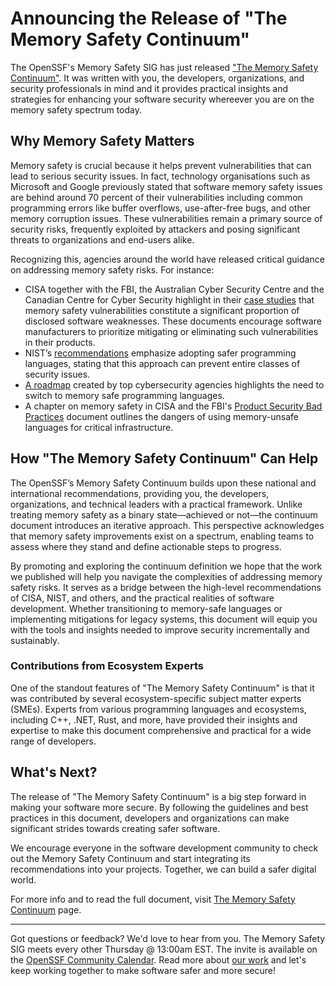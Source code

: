 # Announcing the Release of "The Memory Safety Continuum"

The OpenSSF's Memory Safety SIG has just released ["The Memory Safety Continuum"](TBD). It was written with you, the developers, organizations, and security professionals in mind and it provides practical insights and strategies for enhancing your software security whereever you are on the memory safety spectrum today.

## Why Memory Safety Matters

Memory safety is crucial because it helps prevent vulnerabilities that can lead to serious security issues. In fact, technology organisations such as Microsoft and Google previously stated that software memory safety issues are behind around 70 percent of their vulnerabilities including common programming errors like buffer overflows, use-after-free bugs, and other memory corruption issues. These vulnerabilities remain a primary source of security risks, frequently exploited by attackers and posing significant threats to organizations and end-users alike.

Recognizing this, agencies around the world have released critical guidance on addressing memory safety risks. For instance:

- CISA together with the FBI, the Australian Cyber Security Centre and the Canadian Centre for Cyber Security highlight in their [case studies](https://www.cisa.gov/sites/default/files/2024-06/joint-guidance-exploring-memory-safety-in-critical-open-source-projects-508c.pdf) that memory safety vulnerabilities constitute a significant proportion of disclosed software weaknesses. These documents encourage software manufacturers to prioritize mitigating or eliminating such vulnerabilities in their products.
- NIST’s [recommendations](https://www.nist.gov/itl/ssd/software-quality-group/safer-languages) emphasize adopting safer programming languages, stating that this approach can prevent entire classes of security issues.
- [A roadmap](https://www.cisa.gov/sites/default/files/2023-12/The-Case-for-Memory-Safe-Roadmaps-508c.pdf) created by top cybersecurity agencies highlights the need to switch to memory safe programming languages.
- A chapter on memory safety in CISA and the FBI's [Product Security Bad Practices](https://www.cisa.gov/sites/default/files/2025-01/joint-guidance-product-security-bad-practices-508c_0.pdf) document outlines the dangers of using memory-unsafe languages for critical infrastructure.

## How "The Memory Safety Continuum" Can Help

The OpenSSF’s Memory Safety Continuum builds upon these national and international recommendations, providing you, the developers, organizations, and technical leaders with a practical framework. Unlike treating memory safety as a binary state—achieved or not—the continuum document introduces an iterative approach. This perspective acknowledges that memory safety improvements exist on a spectrum, enabling teams to assess where they stand and define actionable steps to progress.

By promoting and exploring the continuum definition we hope that the work we published will help you navigate the complexities of addressing memory safety risks. It serves as a bridge between the high-level recommendations of CISA, NIST, and others, and the practical realities of software development. Whether transitioning to memory-safe languages or implementing mitigations for legacy systems, this document will equip you with the tools and insights needed to improve security incrementally and sustainably.

### Contributions from Ecosystem Experts

One of the standout features of "The Memory Safety Continuum" is that it was contributed by several ecosystem-specific subject matter experts (SMEs). Experts from various programming languages and ecosystems, including C++, .NET, Rust, and more, have provided their insights and expertise to make this document comprehensive and practical for a wide range of developers.

## What's Next?

The release of "The Memory Safety Continuum" is a big step forward in making your software more secure. By following the guidelines and best practices in this document, developers and organizations can make significant strides towards creating safer software.

We encourage everyone in the software development community to check out the Memory Safety Continuum and start integrating its recommendations into your projects. Together, we can build a safer digital world.

For more info and to read the full document, visit [The Memory Safety Continuum](TBD) page.

---

Got questions or feedback? We'd love to hear from you.
The Memory Safety SIG meets every other Thursday @ 13:00am EST. The invite is available on the [OpenSSF Community Calendar](https://calendar.google.com/calendar/u/0/r?cid=czYzdm9lZmhwNWk5cGZsdGI1cTY3bmdwZXNAZ3JvdXAuY2FsZW5kYXIuZ29vZ2xlLmNvbQ).
Read more about [our work](https://github.com/ossf/Memory-Safety) and let's keep working together to make software safer and more secure!
